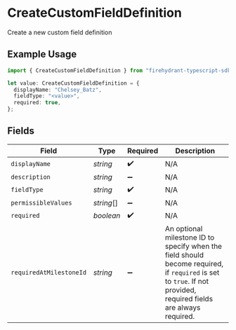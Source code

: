 # CreateCustomFieldDefinition

Create a new custom field definition

## Example Usage

```typescript
import { CreateCustomFieldDefinition } from "firehydrant-typescript-sdk/models/components";

let value: CreateCustomFieldDefinition = {
  displayName: "Chelsey_Batz",
  fieldType: "<value>",
  required: true,
};
```

## Fields

| Field                                                                                                                                                            | Type                                                                                                                                                             | Required                                                                                                                                                         | Description                                                                                                                                                      |
| ---------------------------------------------------------------------------------------------------------------------------------------------------------------- | ---------------------------------------------------------------------------------------------------------------------------------------------------------------- | ---------------------------------------------------------------------------------------------------------------------------------------------------------------- | ---------------------------------------------------------------------------------------------------------------------------------------------------------------- |
| `displayName`                                                                                                                                                    | *string*                                                                                                                                                         | :heavy_check_mark:                                                                                                                                               | N/A                                                                                                                                                              |
| `description`                                                                                                                                                    | *string*                                                                                                                                                         | :heavy_minus_sign:                                                                                                                                               | N/A                                                                                                                                                              |
| `fieldType`                                                                                                                                                      | *string*                                                                                                                                                         | :heavy_check_mark:                                                                                                                                               | N/A                                                                                                                                                              |
| `permissibleValues`                                                                                                                                              | *string*[]                                                                                                                                                       | :heavy_minus_sign:                                                                                                                                               | N/A                                                                                                                                                              |
| `required`                                                                                                                                                       | *boolean*                                                                                                                                                        | :heavy_check_mark:                                                                                                                                               | N/A                                                                                                                                                              |
| `requiredAtMilestoneId`                                                                                                                                          | *string*                                                                                                                                                         | :heavy_minus_sign:                                                                                                                                               | An optional milestone ID to specify when the field should become required, if `required` is set to `true`. If not provided, required fields are always required. |